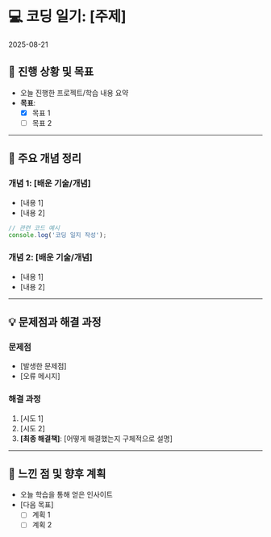 # 💻 코딩 일기: [주제]
2025-08-21

## 📝 진행 상황 및 목표
- 오늘 진행한 프로젝트/학습 내용 요약
- **목표**: 
    - [x] 목표 1
    - [ ] 목표 2

---

## 📌 주요 개념 정리

### 개념 1: [배운 기술/개념]
- [내용 1]
- [내용 2]

```javascript
// 관련 코드 예시
console.log('코딩 일지 작성');
```

### 개념 2: [배운 기술/개념]
- [내용 1]
- [내용 2]

---

## 💡 문제점과 해결 과정

### 문제점
- [발생한 문제점]
- [오류 메시지]

### 해결 과정
1. [시도 1]
2. [시도 2]
3. **[최종 해결책]**: [어떻게 해결했는지 구체적으로 설명]

---

## 🧐 느낀 점 및 향후 계획
- 오늘 학습을 통해 얻은 인사이트
- [다음 목표]
    - [ ] 계획 1
    - [ ] 계획 2
